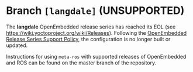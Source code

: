 # Branch `[langdale]` (UNSUPPORTED)

The **langdale** OpenEmbedded release series has reached its EOL (see
https://wiki.yoctoproject.org/wiki/Releases). Following the
[OpenEmbedded Release Series Support Policy](https://github.com/ros/meta-ros/wiki/Policies#openembedded-release-series-support),
the configuration is no longer built or updated.

Instructions for using `meta-ros` with supported releases of
OpenEmbedded and ROS can be found on the master branch of the repository.
